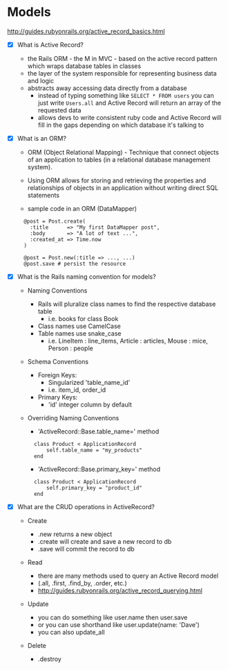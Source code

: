 # Models

http://guides.rubyonrails.org/active_record_basics.html

- [x] What is Active Record?

  - the Rails ORM - the M in MVC - based on the active record pattern 
        which wraps database tables in classes
  - the layer of the system responsible for representing business data and logic
  - abstracts away accessing data directly from a database
      - instead of typing something like `SELECT * FROM users` 
              you can just write `Users.all` and Active Record will 
              return an array of the requested data
      - allows devs to write consistent ruby code and Active Record will fill 
          in the gaps depending on which database it's talking to 

- [x] What is an ORM?

  - ORM (Object Relational Mapping) - Technique that connect objects of an application to 
  tables (in a relational database management system).

  - Using ORM allows for storing and retrieving the properties and relationships of objects 
  in an application without writing direct SQL statements

  - sample code in an ORM (DataMapper)
  ```
    @post = Post.create(
      :title      => "My first DataMapper post",
      :body       => "A lot of text ...",
      :created_at => Time.now
    )

    @post = Post.new(:title => ..., ...)
    @post.save # persist the resource
  ```

- [x] What is the Rails naming convention for models?

  - Naming Conventions
      - Rails will pluralize class names to find the respective database table
          - i.e. books for class Book
      - Class names use CamelCase
      - Table names use snake_case
          - i.e. LineItem : line_items, Article : articles, Mouse : mice, Person : people
          
  - Schema Conventions
      - Foreign Keys: 
          - Singularized 'table_name_id'
          - i.e. item_id, order_id
      - Primary Keys: 
          - 'id' integer column by default
          
  - Overriding Naming Conventions
      - 'ActiveRecord::Base.table_name=' method
      ```
        class Product < ApplicationRecord
            self.table_name = "my_products"
        end
      ```
      
      - 'ActiveRecord::Base.primary_key=' method
      ```
        class Product < ApplicationRecord
            self.primary_key = "product_id"
        end
      ```

- [x] What are the CRUD operations in ActiveRecord?

  - Create
      - .new returns a new object
      - .create will create and save a new record to db
      - .save will commit the record to db

  - Read
      - there are many methods used to query an Active Record model
      - (.all, .first, .find_by, .order, etc.)
      - http://guides.rubyonrails.org/active_record_querying.html

  - Update
      - you can do something like user.name then user.save
      - or you can use shorthand like user.update(name: 'Dave')
      - you can also update_all

  - Delete
      - .destroy
  

